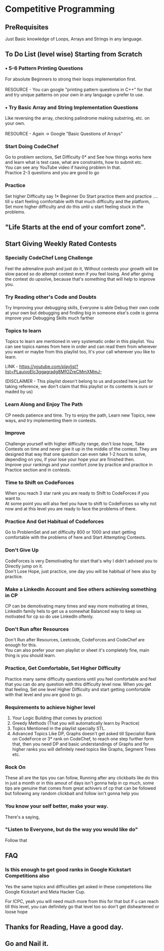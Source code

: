 # Competitive Programming

## PreRequisites
Just Basic knowledge of Loops, Arrays and Strings in any language.
<br>

## To Do List (level wise) Starting from Scratch
### • 5-6 Pattern Printing Questions 
For absolute Beginners to strong their loops implementation first. <br><br>
RESOURCE - 
You can google "printing pattern questions in C++" for that and try unique patterns on your own in any language u prefer to use.

### • Try Basic Array and String Implementation Questions
Like reversing the array, checking palindrome making substring, etc. on your own. <br><br>
RESOURCE - Again -> Google "Basic Questions of Arrays"

### Start Doing CodeChef
Go to problem sections, Set Difficulty 0* and See how things works here and learn what is test case, what are constraints, how to submit etc. <br>
You can see any YouTube video if having problem In that. <br>
Practice 2-3 questions and you are good to go

### Practice
Set higher Difficulty say 1* Beginner Do Start practice them and practice .... till u start feeling comfortable with that much difficulty and the platform, <br>
Set more higher difficulty and do this until u start feeling stuck in the problems.

## "Life Starts at the end of your comfort zone".

## Start Giving Weekly Rated Contests
### Specially CodeChef Long Challenge

Feel the adrenaline push and just do it, Without contests your growth will be slow paced so do attempt contest even if you feel losing. And after giving the contest do upsolve, because that's something that will help to improve you.

### Try Reading other's Code and Doubts
Try Improving your debugging skills, Everyone is able Debug their own code at your own but debugging and finding big in someone else's code is gonna improve your Debugging Skills much farther

### Topics to learn
Topics to learn are mentioned in very systematic order in this playlist. You can see topics names from here in order and can read them from wherever you want or maybe from this playlist too, It's your call wherever you like to learn. <br>

LINK - https://youtube.com/playlist?list=PLauivoElc3ggagradg8MfOZreCMmXMmJ-
<br>

(DISCLAIMER - This playlist doesn't belong to us and posted here just for taking reference, we don't claim that this playlist or its contents is ours or maded by us)

### Learn Along and Enjoy The Path
CP needs patience and time. Try to enjoy the path, Learn new Topics, new ways, and try implementing them in contests.

### Improve 
Challenge yourself with higher difficulty range, don't lose hope, Take Contests on time and never give it up in the middle of the contest. They are designed that way that one question can even take 1-2 hours to solve, depending on you, if your lose your hope your are finished then. <br>
Improve your rankings and your comfort zone by practice and practice in Practice section and in contests.

### Time to Shift on CodeForces
When you reach 3 star rank you are ready to Shift to CodeForces if you want to. <br>
At some point you will also feel you have to shift to CodeForces so why not now and at this level you are ready to face the problems of there.

### Practice And Get Habitual of Codeforces
Go to ProblemSet and set difficulty 800 or 1000 and start getting comfortable with the problems of here and Start Attempting Contests.

### Don't Give Up
CodeForces is very Demotivating for start that's why I didn't advised you to Directly jump on it. <br>
Don't Lose Hope, just practice, one day you will be habitual of here also by practice.

### Make a LinkedIn Account and See others achieving something in CP
CP can be demotivating many times and way more motivating at times, <br>
LinkedIn family hels to get us a somewhat Balanced way to keep us motivated for cp so do use LinkedIn oftenly.

### Don't Run after Resources
Don't Run after Resources, Leetcode, CodeForces and CodeChef are enough for this. <br>
You can also prefer your own playlist or sheet it's completely fine, main thing is you should learn.

### Practice, Get Comfortable, Set Higher Difficulty
Practice many same difficulty questions until you feel comfortable and feel that you can do any question with this difficulty level now.
When you get that feeling, Set one level Higher Difficulty and start getting comfortable with that level and you are good to go.

### Requirements to achieve higher level
1) Your Logic Building (that comes by practice)
2) Greedy Methods (That you will automatically learn by Practice)
3) Topics Mentioned in the playlist specially STL.
4) Advanced Topics Like DP, Graphs doesn't get asked till Specialist Rank on CodeForce or 3* rank on CodeChef, to reach one step further form that, then you need DP and basic understandings of Graphs
and for higher ranks you will definitely need topics like Graphs, Segment Trees etc.

### Rock On
These all are the tips you can follow, Running after any clickbaits like do this in just a month or in this amout of days isn't gonna help in cp much, some tips are genuine that comes from great achivers of cp that can be followed but following any random clickbait and follow isn't gonna help you

### You know your self better, make your way.

There's a saying,
### "Listen to Everyone, but do the way you would like do"
Follow that

## FAQ 
### Is this enough to get good ranks in Google Kickstart Competitions also
Yes the same topics and difficulties get asked in these competetions like Google Kickstart and Meta Hacker Cup.<br>

For ICPC, yeah you will need much more from this for that but if u can reach till this level, you can definitely go that level too so don't get disheartened or loose hope 

## Thanks for Reading, Have a good day.
## Go and Nail it.
